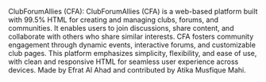 ClubForumAllies (CFA): ClubForumAllies (CFA) is a web-based platform built with 99.5% HTML for creating and managing clubs, forums, and communities. It enables users to join discussions, share content, and collaborate with others who share similar interests. CFA fosters community engagement through dynamic events, interactive forums, and customizable club pages. This platform emphasizes simplicity, flexibility, and ease of use, with clean and responsive HTML for seamless user experience across devices. Made by Efrat Al Ahad and contributed by Atika Musfique Mahi.
